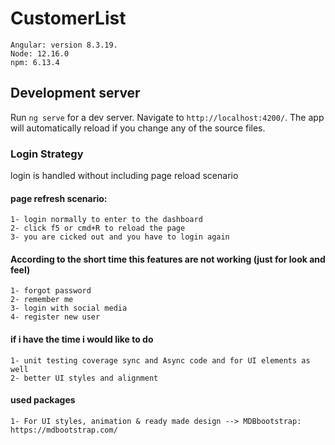 # CustomerList
    Angular: version 8.3.19.
    Node: 12.16.0
    npm: 6.13.4
    
## Development server

Run `ng serve` for a dev server. Navigate to `http://localhost:4200/`. The app will automatically reload if you change any of the source files.

### Login Strategy
login is handled without including page reload scenario
#### page refresh scenario: 
    1- login normally to enter to the dashboard
    2- click f5 or cmd+R to reload the page
    3- you are cicked out and you have to login again  
    
#### According to the short time this features are not working (just for look and feel)
    1- forgot password
    2- remember me
    3- login with social media 
    4- register new user

#### if i have the time i would like to do
    1- unit testing coverage sync and Async code and for UI elements as well 
    2- better UI styles and alignment 

#### used packages
    1- For UI styles, animation & ready made design --> MDBbootstrap: https://mdbootstrap.com/

